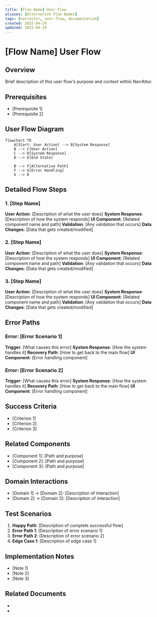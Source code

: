 ```yaml
---
title: [Flow Name] User Flow
aliases: [Alternative Flow Names]
tags: [narraitor, user-flow, documentation]
created: 2025-04-29
updated: 2025-04-29
---
```


# [Flow Name] User Flow

## Overview
Brief description of this user flow's purpose and context within NarrAItor.

## Prerequisites
- [Prerequisite 1]
- [Prerequisite 2]

## User Flow Diagram

```mermaid
flowchart TD
    A[Start: User Action] --> B[System Response]
    B --> C[User Action]
    C --> D[System Response]
    D --> E[End State]
    
    B --> F[Alternative Path]
    F --> G[Error Handling]
    G --> D
```

## Detailed Flow Steps

### 1. [Step Name]
**User Action**: [Description of what the user does]
**System Response**: [Description of how the system responds]
**UI Component**: [Related component name and path]
**Validation**: [Any validation that occurs]
**Data Changes**: [Data that gets created/modified]

### 2. [Step Name]
**User Action**: [Description of what the user does]
**System Response**: [Description of how the system responds]
**UI Component**: [Related component name and path]
**Validation**: [Any validation that occurs]
**Data Changes**: [Data that gets created/modified]

### 3. [Step Name]
**User Action**: [Description of what the user does]
**System Response**: [Description of how the system responds]
**UI Component**: [Related component name and path]
**Validation**: [Any validation that occurs]
**Data Changes**: [Data that gets created/modified]

## Error Paths

### Error: [Error Scenario 1]
**Trigger**: [What causes this error]
**System Response**: [How the system handles it]
**Recovery Path**: [How to get back to the main flow]
**UI Component**: [Error handling component]

### Error: [Error Scenario 2]
**Trigger**: [What causes this error]
**System Response**: [How the system handles it]
**Recovery Path**: [How to get back to the main flow]
**UI Component**: [Error handling component]

## Success Criteria
- [Criterion 1]
- [Criterion 2]
- [Criterion 3]

## Related Components
- [Component 1]: [Path and purpose]
- [Component 2]: [Path and purpose]
- [Component 3]: [Path and purpose]

## Domain Interactions
- [Domain 1] → [Domain 2]: [Description of interaction]
- [Domain 2] → [Domain 3]: [Description of interaction]

## Test Scenarios
1. **Happy Path**: [Description of complete successful flow]
2. **Error Path 1**: [Description of error scenario 1]
3. **Error Path 2**: [Description of error scenario 2]
4. **Edge Case 1**: [Description of edge case 1]

## Implementation Notes
- [Note 1]
- [Note 2]
- [Note 3]

## Related Documents
- [Document 1]: [Path]
- [Document 2]: [Path]
